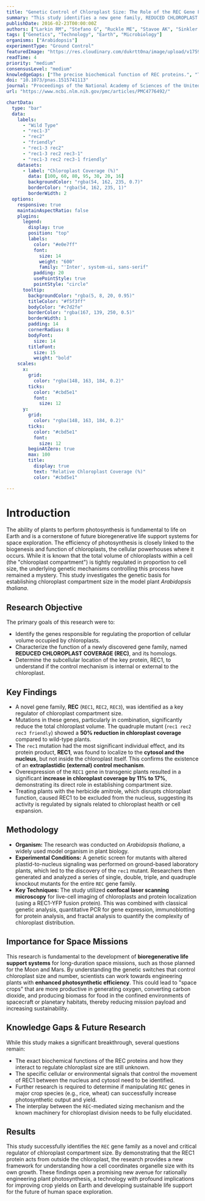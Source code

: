 ```yaml
---
title: "Genetic Control of Chloroplast Size: The Role of the REC Gene Family in Arabidopsis"
summary: "This study identifies a new gene family, REDUCED CHLOROPLAST COVERAGE (REC), in Arabidopsis thaliana that regulates the total size of the chloroplast compartment within a cell. The key protein, REC1, operates from the cytosol and nucleus, suggesting an external control mechanism that could be manipulated to enhance photosynthetic efficiency, a crucial factor for life support systems in space."
publishDate: 2016-02-23T00:00:00Z
authors: ["Larkin RM", "Stefano G", "Ruckle ME", "Stavoe AK", "Sinkler CA", "Brandizzi F", "Malmstrom C", "Osteryoung KW"]
tags: ["Genetics", "Technology", "Earth", "Microbiology"]
organisms: ["Arabidopsis"]
experimentType: "Ground Control"
featuredImage: "https://res.cloudinary.com/dukrtt0na/image/upload/v1759682908/uemymkwkhshejs8lbzht.jpg"
readTime: 4
priority: "medium"
consensusLevel: "medium"
knowledgeGaps: ["The precise biochemical function of REC proteins.", "The specific signals that regulate REC1 trafficking between the nucleus and cytosol.", "How the REC mechanism can be translated to improve photosynthesis in crop species.", "The interaction between the REC pathway and other known chloroplast development pathways."]
doi: "10.1073/pnas.1515741113"
journal: "Proceedings of the National Academy of Sciences of the United States of America"
url: "https://www.ncbi.nlm.nih.gov/pmc/articles/PMC4776492/"

chartData:
  type: "bar"
  data:
    labels:
      - "Wild Type"
      - "rec1-3"
      - "rec2"
      - "friendly"
      - "rec1-3 rec2"
      - "rec1-3 rec2 rec3-1"
      - "rec1-3 rec2 rec3-1 friendly"
    datasets:
      - label: "Chloroplast Coverage (%)"
        data: [100, 60, 80, 95, 30, 20, 16]
        backgroundColor: "rgba(54, 162, 235, 0.7)"
        borderColor: "rgba(54, 162, 235, 1)"
        borderWidth: 2
  options:
    responsive: true
    maintainAspectRatio: false
    plugins:
      legend:
        display: true
        position: "top"
        labels:
          color: "#e0e7ff"
          font:
            size: 14
            weight: "600"
            family: "'Inter', system-ui, sans-serif"
          padding: 20
          usePointStyle: true
          pointStyle: "circle"
      tooltip:
        backgroundColor: "rgba(5, 8, 20, 0.95)"
        titleColor: "#f5f3ff"
        bodyColor: "#c7d2fe"
        borderColor: "rgba(167, 139, 250, 0.5)"
        borderWidth: 1
        padding: 14
        cornerRadius: 8
        bodyFont:
          size: 14
        titleFont:
          size: 15
          weight: "bold"
    scales:
      x:
        grid:
          color: "rgba(148, 163, 184, 0.2)"
        ticks:
          color: "#cbd5e1"
          font:
            size: 12
      y:
        grid:
          color: "rgba(148, 163, 184, 0.2)"
        ticks:
          color: "#cbd5e1"
          font:
            size: 12
        beginAtZero: true
        max: 100
        title:
          display: true
          text: "Relative Chloroplast Coverage (%)"
          color: "#cbd5e1"

---
```

# Introduction
The ability of plants to perform photosynthesis is fundamental to life on Earth and is a cornerstone of future bioregenerative life support systems for space exploration. The efficiency of photosynthesis is closely linked to the biogenesis and function of chloroplasts, the cellular powerhouses where it occurs. While it is known that the total volume of chloroplasts within a cell (the "chloroplast compartment") is tightly regulated in proportion to cell size, the underlying genetic mechanisms controlling this process have remained a mystery. This study investigates the genetic basis for establishing chloroplast compartment size in the model plant *Arabidopsis thaliana*.

## Research Objective
The primary goals of this research were to:
*   Identify the genes responsible for regulating the proportion of cellular volume occupied by chloroplasts.
*   Characterize the function of a newly discovered gene family, named **REDUCED CHLOROPLAST COVERAGE (REC)**, and its homologs.
*   Determine the subcellular location of the key protein, REC1, to understand if the control mechanism is internal or external to the chloroplast.

## Key Findings
*   A novel gene family, **REC** (`REC1`, `REC2`, `REC3`), was identified as a key regulator of chloroplast compartment size.
*   Mutations in these genes, particularly in combination, significantly reduce the total chloroplast volume. The quadruple mutant (`rec1 rec2 rec3 friendly`) showed a **50% reduction in chloroplast coverage** compared to wild-type plants.
*   The `rec1` mutation had the most significant individual effect, and its protein product, **REC1**, was found to localize to the **cytosol and the nucleus**, but not inside the chloroplast itself. This confirms the existence of an **extraplastidic (external) control mechanism**.
*   Overexpression of the `REC1` gene in transgenic plants resulted in a significant **increase in chloroplast coverage by 11% to 17%**, demonstrating its direct role in establishing compartment size.
*   Treating plants with the herbicide amitrole, which disrupts chloroplast function, caused REC1 to be excluded from the nucleus, suggesting its activity is regulated by signals related to chloroplast health or cell expansion.

## Methodology
*   **Organism:** The research was conducted on *Arabidopsis thaliana*, a widely used model organism in plant biology.
*   **Experimental Conditions:** A genetic screen for mutants with altered plastid-to-nucleus signaling was performed on ground-based laboratory plants, which led to the discovery of the `rec1` mutant. Researchers then generated and analyzed a series of single, double, triple, and quadruple knockout mutants for the entire `REC` gene family.
*   **Key Techniques:** The study utilized **confocal laser scanning microscopy** for live-cell imaging of chloroplasts and protein localization (using a REC1-YFP fusion protein). This was combined with classical genetic analysis, quantitative PCR for gene expression, immunoblotting for protein analysis, and fractal analysis to quantify the complexity of chloroplast distribution.

## Importance for Space Missions
This research is fundamental to the development of **bioregenerative life support systems** for long-duration space missions, such as those planned for the Moon and Mars. By understanding the genetic switches that control chloroplast size and number, scientists can work towards engineering plants with **enhanced photosynthetic efficiency**. This could lead to "space crops" that are more productive in generating oxygen, converting carbon dioxide, and producing biomass for food in the confined environments of spacecraft or planetary habitats, thereby reducing mission payload and increasing sustainability.

## Knowledge Gaps & Future Research
While this study makes a significant breakthrough, several questions remain:
*   The exact biochemical functions of the REC proteins and how they interact to regulate chloroplast size are still unknown.
*   The specific cellular or environmental signals that control the movement of REC1 between the nucleus and cytosol need to be identified.
*   Further research is required to determine if manipulating `REC` genes in major crop species (e.g., rice, wheat) can successfully increase photosynthetic output and yield.
*   The interplay between the `REC`-mediated sizing mechanism and the known machinery for chloroplast division needs to be fully elucidated.

## Results
This study successfully identifies the `REC` gene family as a novel and critical regulator of chloroplast compartment size. By demonstrating that the REC1 protein acts from outside the chloroplast, the research provides a new framework for understanding how a cell coordinates organelle size with its own growth. These findings open a promising new avenue for rationally engineering plant photosynthesis, a technology with profound implications for improving crop yields on Earth and developing sustainable life support for the future of human space exploration.